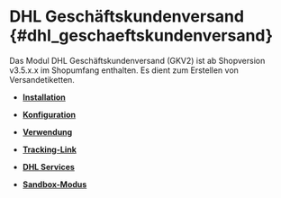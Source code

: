 # DHL Geschäftskundenversand {#dhl_geschaeftskundenversand}

Das Modul DHL Geschäftskundenversand \(GKV2\) ist ab Shopversion v3.5.x.x im Shopumfang enthalten. Es dient zum Erstellen von Versandetiketten.

-   **[Installation](7_7_1_Installation.md)**  

-   **[Konfiguration](7_7_2_Konfiguration.md)**  

-   **[Verwendung](7_7_3_Verwendung.md)**  

-   **[Tracking-Link](7_7_4_Tracking_Link.md)**  

-   **[DHL Services](7_7_5_DHLServices.md)**  

-   **[Sandbox-Modus](7_7_6_Sandbox_Modus.md)**  




